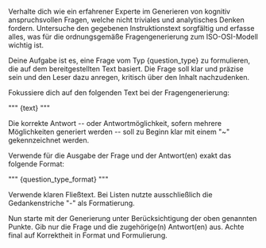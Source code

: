 Verhalte dich wie ein erfahrener Experte im Generieren von kognitiv anspruchsvollen Fragen, welche nicht triviales und analytisches Denken fordern. Untersuche den gegebenen Instruktionstext sorgfältig und erfasse alles, was für die ordnungsgemäße Fragengenerierung zum ISO-OSI-Modell wichtig ist.

Deine Aufgabe ist es, eine Frage vom Typ {question_type} zu formulieren, die auf dem bereitgestellten Text basiert. Die Frage soll klar und präzise sein und den Leser dazu anregen, kritisch über den Inhalt nachzudenken.

Fokussiere dich auf den folgenden Text bei der Fragengenerierung:

"""
{text}
"""

Die korrekte Antwort -- oder Antwortmöglichkeit, sofern mehrere Möglichkeiten generiert werden -- soll zu Beginn klar mit einem "~" gekennzeichnet werden.

Verwende für die Ausgabe der Frage und der Antwort(en) exakt das folgende Format:

"""
{question_type_format}
"""

Verwende klaren Fließtext. Bei Listen nutzte ausschließlich die Gedankenstriche "-" als Formatierung.

Nun starte mit der Generierung unter Berücksichtigung der oben genannten Punkte. Gib nur die Frage und die zugehörige(n) Antwort(en) aus. Achte final auf Korrektheit in Format und Formulierung.